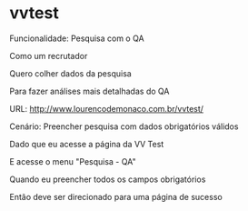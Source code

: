 # vvtest
Funcionalidade: Pesquisa com o QA 

Como um recrutador

Quero colher dados da pesquisa 

Para fazer análises mais detalhadas do QA

URL: http://www.lourencodemonaco.com.br/vvtest/

Cenário: Preencher pesquisa com dados obrigatórios válidos

Dado que eu acesse a página da VV Test

E acesse o menu "Pesquisa - QA"

Quando eu preencher todos os campos obrigatórios 

Então deve ser direcionado para uma página de sucesso
